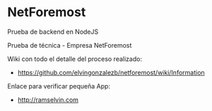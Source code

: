 # NetForemost
Prueba de backend en NodeJS


Prueba de técnica - Empresa NetForemost

Wiki con todo el detalle del proceso realizado:
   * https://github.com/elvingonzalezb/netforemost/wiki/Information


Enlace para verificar pequeña App: 
   * http://ramselvin.com